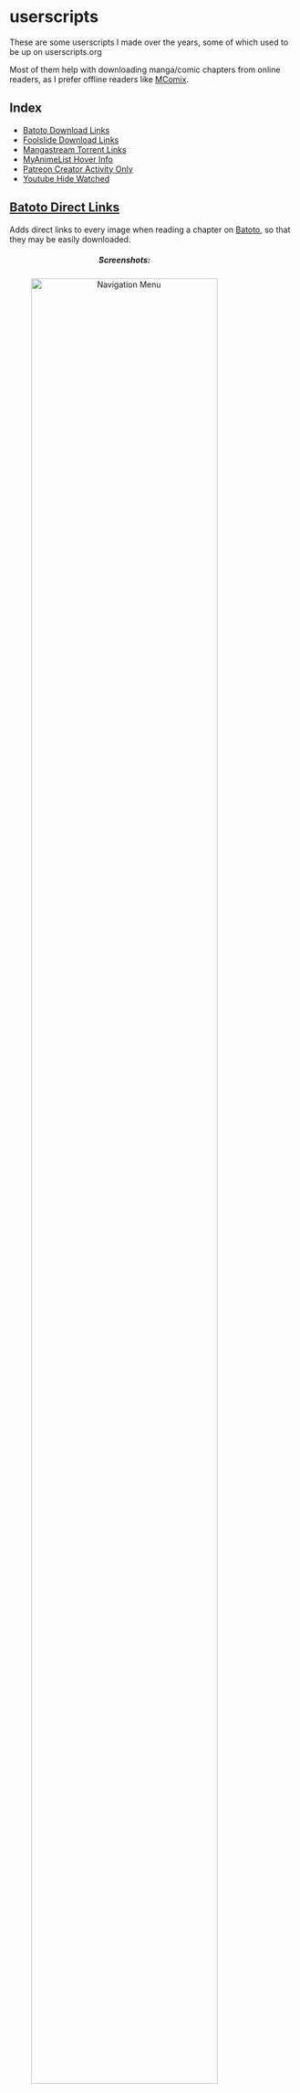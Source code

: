 userscripts
==================

These are some userscripts I made over the years,
some of which used to be up on userscripts.org  

Most of them help with downloading manga/comic chapters from online readers,
as I prefer offline readers like [MComix](http://sourceforge.net/projects/mcomix/).


Index
-----
 * [Batoto Download Links](#batoto-download-links)
 * [Foolslide Download Links](#foolslide-download-links)
 * [Mangastream Torrent Links](#mangastream-torrent-links)
 * [MyAnimeList Hover Info](#myanimelist-hover-info)
 * [Patreon Creator Activity Only](#patreon-creator-activity-only)
 * [Youtube Hide Watched](#youtube-hide-watched)




<h2 id="batoto-download-links">
	<a href="batoto-direct-links/batoto_direct_links.user.js">Batoto Direct Links</a>
</h2>

Adds direct links to every image when reading a chapter on [Batoto](http://http://www.batoto.net),
so that they may be easily downloaded.


<div class="screenshots" style="max-width: 80%" align="center">
	<h5>Screenshots:</h5>
	<img src="http://i.imgur.com/VXo2aAB.png" width="90%" alt="Navigation Menu" />
    <img src="http://i.imgur.com/Lz1oCWh.png" width="45%" alt="Batoto Direct Links" />
    <img src="http://i.imgur.com/FpaIC0D.png" width="45%" alt="Batoto Clean" />

</div>


<h2 id="foolslide-download-links">
        <a href="foolslide-download-links/foolslide-download-links.user.js">FoOlslide Download Links</a>
</h2>

Adds Download Links to Foolslide reader links on a (front) page.

Is only set to work for [Akashi Scans](http://akashiscans.com/) by default,
but should work for any page you know contains links to a [FoOlslide](https://foolcode.github.io/FoOlSlide/) reader.

<div class="screenshots" style="max-wdith: 80%" align="center">
	<h5>Screenshots:</h5>
    <img src="http://i.imgur.com/0UpEihx.png" alt="Download links" />
    <br />
    <img src="http://i.imgur.com/f0GgH1D.png" width="75%" alt="Multiple Download Links" />
</div>



<h2 id="mangastream-torrent-links">
	<a href="mangastream-torrent-links/mangastream_torrent_link.user.js">Mangastream Torrent Links</a>
</h2>

Provides direct image and external download links for the the 
[MangaStream](http://mangastream.com/) Reader.

 <div class="screenshots" style="max-width: 80%" align="center">
	<h5>Screenshots:</h5>
    <img src="http://i.imgur.com/ieHxlwd.png" alt="Navigation Menu" />
    <img src="http://i.imgur.com/474MQmC.png" width="33%" alt="Direct Links" />
    <img src="http://i.imgur.com/mWIIKGy.png" width="33%" alt="Torrent Links" />
</div>

<h2 id="myanimelist-hover-info">
	<a href="myanimelist-hover-info/myanimelist-hover-info.user.js">MyAnimeList Hover Info</a>
</h2>

Adds hovering info boxes to links on [MyAnimeList](http://myanimelist.net) 
similar to the ones on Top Anime/Manga pages, to normal links.  

**Note**: This is a very dirty hack; it doesn't work great, and it never will.

<div class="screenshots" style="max-width: 80%" align="center">
	<h5>Screenshots:</h5>
    <img src="http://i.imgur.com/7FWhhrR.png" alt="On shared lists" />
	<img src="http://i.imgur.com/GWoKkvR.png" alt="On profiles" />
</div>


<h2 id="patreon-creator-activity-only">
	<a href="patreon-creator-activity-only/Patreon_Creator_Activity_Only.user.js">Patreon Activity Only</a>
</h2>

Hides non-creator posts on [Patreon](https://www.patreon.com/)
from a projects Activity page.

<div class="screenshots" style="max-width: 80%" align="center">
	<h5>Screenshots:</h5>
    <img src="http://i.imgur.com/F21HAI5.png" width="45%" alt="Hide comments off" />
    <img src="http://i.imgur.com/J3KBBWo.png" width="45%" alt="Hide comments on"  />
</div>


<h2 id="youtube-hide-watched">
	<a href="youtube-hide-watched/youtube-hide-watched.user.js">Youtube Hide Watched</a>
</h2>

A no-nonsense userscript that hides watched videos from your subscription inbox on [Youtube](https://www.youtube.com/feed/subscriptions).


<div class="screenshots" style="max-width: 80%" align="center">
	<h5>Screenshots:</h5>
    <img src="http://i.imgur.com/1i1P5bI.png" width="90%" alt="Navigation Menu" />
    <img src="http://i.imgur.com/4Y9AsDi.png" width="45%" alt="Hide Videos off" />
    <img src="http://i.imgur.com/4EuPN1x.png" width="45%" alt="Hide videos on"  />
</div>
